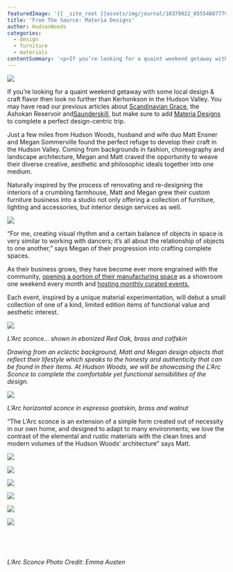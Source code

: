 ```yaml
---
featuredImage: '{{ _site_root }}assets/img/journal/10379022_855548077793746_4010591531415839747_n-20140717210616.jpg'
title: 'From The Source: Materia Designs'
author: HudsonWoods
categories:
  - design
  - furniture
  - materials
contentSummary: '<p>If you’re looking for a quaint weekend getaway with some local design & craft flavor then look no further than Kerhonkson in the Hudson Valley. You may have read our previous articles about Scandinavian Grace, the Ashokan Reservoir and Saunderskill, but make sure to add Materia Designs to complete a perfect design-centric trip.</p>'
---
```

<p><img src="/assets/img/journal/420449_622904787724744_494010097_n.jpg"></p><p>If you’re looking for a quaint weekend getaway with some local design & craft flavor then look no further than Kerhonkson in the Hudson Valley. You may have read our previous articles about <a href="http://hudsonwoods.com/blog/places-we-like-scandinavian-grace/">Scandinavian Grace</a>, the Ashokan Reservoir and<a href="http://hudsonwoods.com/blog/from-the-source-saunderskill-farm/">Saunderskill</a>, but make sure to add <a href="http://materiadesigns.com/">Materia Designs</a> to complete a perfect design-centric trip.</p><p>Just a few miles from Hudson Woods, husband and wife duo Matt Ensner and Megan Sommerville found the perfect refuge to develop their craft in the Hudson Valley. Coming from backgrounds in fashion, choreography and landscape architecture, Megan and Matt craved the opportunity to weave their diverse creative, aesthetic and philosophic ideals together into one medium.</p><p>Naturally inspired by the process of renovating and re-designing the interiors of a crumbling farmhouse, Matt and Megan grew their custom furniture business into a studio not only offering a collection of furniture, lighting and accessories, but interior design services as well.</p><p><img src="/assets/img/journal/922356_639650599383496_1258171194_o.jpg"></p><p>“For me, creating visual rhythm and a certain balance of objects in space is very similar to working with dancers; it’s all about the relationship of objects to one another,” says Megan of their progression into crafting complete spaces.</p><p>As their business grows, they have become ever more engrained with the community, <a href="http://materiadesigns.com/pages/contact">opening a portion of their manufacturing space</a> as a showroom one weekend every month and <a href="http://materiadesigns.com/blogs/materia-designs-1/14277405-summer-plans-at-the-materia-designs-showroom">hosting monthly curated events.</a></p><p>Each event, inspired by a unique material experimentation, will debut a small collection of one of a kind, limited edition items of functional value and aesthetic interest.</p><p><img src="/assets/img/journal/10312399_855234527825101_5274457191105016853_n.jpg"></p><p><em><em>L’Arc sconce&hellip; shown in ebonized Red Oak, brass and calfskin</em></em></p><p><em>Drawing from an eclectic background, Matt and Megan design objects that reflect their lifestyle which speaks to the honesty and authenticity that can be found in their items. At Hudson Woods, we will be showcasing the L’Arc Sconce to complete the comfortable yet functional sensibilities of the design.</em></p><p><em><img src="/assets/img/journal/10379022_855548077793746_4010591531415839747_n.jpg"><br></em></p><p><em style="background-color: initial;"><em>L’Arc horizontal sconce in espresso goatskin, brass and walnut</em></em></p><p>“The L’Arc sconce is an extension of a simple form created out of necessity in our own home, and designed to adapt to many environments; we love the contrast of the elemental and rustic materials with the clean lines and modern volumes of the Hudson Woods’ architecture” says Matt.</p><p><em><img src="/assets/img/journal/10260010_856212677727286_4365900063780877845_n.jpg"><br></em></p><p><em><img src="/assets/img/journal/10419621_874064675942086_8343925051735737009_n-20140717210457.jpg"><br></em></p><p><em><img src="/assets/img/journal/10366203_856355281046359_4866343335216022710_n.jpg"><br></em></p><p><em><img src="/assets/img/journal/62122_565319740149916_1500967382_n.jpg"><br></em></p><p><em><img src="/assets/img/journal/564367_473204419361449_1444542658_n.jpg"><br></em></p><p><em><img src="/assets/img/journal/slide-image-5.jpg"><br></em></p><p><em><br></em></p><p><em><br></em></p><p><em>L’Arc Sconce Photo Credit: Emma Austen</em></p>